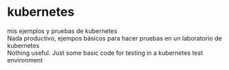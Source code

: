 # kubernetes
mis ejemplos y pruebas de kubernetes<br/>
Nada productivo, ejempos básicos para hacer pruebas en un laboratorio de kubernetes<br/>
Nothing useful. Just some basic code for testing in a kubernetes test environment<br/>
